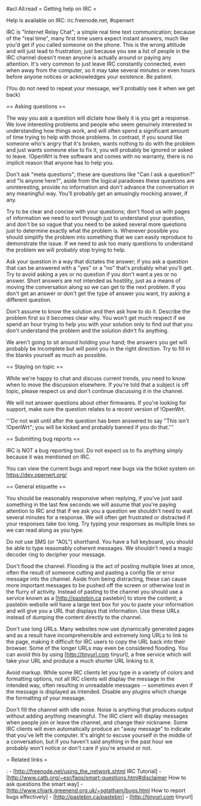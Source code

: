 \#acl All:read = Getting help on IRC =

Help is available on IRC: irc.freenode.net, \#openwrt

IRC is "Internet Relay Chat"; a simple real time text communication;
because of the "real time", many first time users expect instant
answers, much like you'd get if you called someone on the phone. This is
the wrong attitude and will just lead to frustration; just because you
see a list of people in the IRC channel doesn't mean anyone is actually
around or paying any attention. It's very common to just leave IRC
constantly connected, even when away from the computer, so it may take
several minutes or even hours before anyone notices or acknowledges your
existence. Be patient.

(You do not need to repeat your message, we'll probably see it when we
get back)

== Asking questions ==

The way you ask a question will dictate how likely it is you get a
response. We love interesting problems and people who seem genuinely
interested in understanding how things work, and will often spend a
significant amount of time trying to help with those problems. In
contrast, if you sound like someone who's angry that it's broken, wants
nothing to do with the problem and just wants someone else to fix it,
you will probably be ignored or asked to leave. !OpenWrt is free
software and comes with no warranty, there is no implicit reason that
anyone has to help you.

Don't ask "meta questions"; these are questions like "Can I ask a
question?" and "Is anyone here?", aside from the logical paradoxes these
questions are uninteresting, provide no information and don't advance
the conversation in any meaningful way. You'll probably get an amusingly
mocking answer, if any.

Try to be clear and concise with your questions; don't flood us with
pages of information we need to sort through just to understand your
question, and don't be so vague that you need to be asked several more
questions just to determine exactly what the problem is. Whenever
possible you should simplify the problem into something that we can
easily reproduce to demonstrate the issue. If we need to ask too many
questions to understand the problem we will probably stop trying to
help.

Ask your question in a way that dictates the answer; if you ask a
question that can be answered with a "yes" or a "no" that's probably
what you'll get. Try to avoid asking a yes or no question if you don't
want a yes or no answer. Short answers are not intended as hostility,
just as a means of moving the conversation along so we can get to the
next problem. If you don't get an answer or don't get the type of answer
you want, try asking a different question.

Don't assume to know the solution and then ask how to do it. Describe
the problem first so it becomes clear why. You won't get much respect if
we spend an hour trying to help you with your solution only to find out
that you don't understand the problem and the solution didn't fix
anything.

We aren't going to sit around holding your hand; the answers you get
will probably be incomplete but will point you in the right direction.
Try to fill in the blanks yourself as much as possible.

== Staying on topic ==

While we're happy to chat and discuss current trends, you need to know
when to move the discussion elsewhere. If you're told that a subject is
off topic, please respect us and don't continue discussing it in the
channel.

We will not answer questions about other firmwares. If you're looking
for support, make sure the question relates to a recent version of
!OpenWrt.

'''Do not wait until after the question has been answered to say "This
isn't !OpenWrt"; you will be kicked and probably banned if you do
that.'''

== Submitting bug reports ==

IRC is NOT a bug reporting tool. Do not expect us to fix anything simply
because it was mentioned on IRC.

You can view the current bugs and report new bugs via the ticket system
on <https://dev.openwrt.org/>

== General etiquette ==

You should be reasonably responsive when replying, if you've just said
something in the last few seconds we will assume that you're paying
attention to IRC and that if we ask you a question we shouldn't need to
wait several minutes for a response. We will often get frustrated or
distracted if your responses take too long. Try typing your responses as
multiple lines so we can read along as you type.

Do not use SMS (or "AOL") shorthand. You have a full keyboard, you
should be able to type reasonably coherent messages. We shouldn't need a
magic decoder ring to decipher your message.

Don't flood the channel. Flooding is the act of posting multiple lines
at once, often the result of someone cutting and pasting a config file
or error message into the channel. Aside from being distracting, these
can cause more important messages to be pushed off the screen or
otherwise lost in the flurry of activity. Instead of pasting to the
channel you should use a service known as a \[<http://pastebin.ca>
pastebin\] to store the content; a pastebin website will have a large
text box for you to paste your information and will give you a URL that
displays that information. Use these URLs instead of dumping the content
directly to the channel.

Don't use long URLs. Many websites now use dynamically generated pages
and as a result have incomprehensible and extremely long URLs to link to
the page, making it difficult for IRC users to copy the URL back into
their browser. Some of the longer URLs may even be considered flooding.
You can avoid this by using \[<http://tinyurl.com> tinyurl\], a free
service which will take your URL and produce a much shorter URL linking
to it.

Avoid markup. While some IRC clients let you type in a variety of colors
and formatting options, not all IRC clients will display the message in
the intended way, often resulting in unreadable messages -- sometimes
even if the message is displayed as intended. Disable any plugins which
change the formatting of your message.

Don't fill the channel with idle noise. Noise is anything that produces
output without adding anything meaningful. The IRC client will display
messages when people join or leave the channel, and change their
nickname. Some IRC clients will even automatically produce an "away
message" to indicate that you've left the computer. It's alright to
excuse yourself in the middle of a conversation, but if you haven't said
anything in the past hour we probably won't notice or don't care if
you're around or not.

= Related links =

:   -   \[<http://freenode.net/using_the_network.shtml> IRC Tutorial\]
    -   \[<http://www.catb.org/~esr/faqs/smart-questions.html#disclaimer>
        How to ask questions the smart way\]
    -   \[<http://www.chiark.greenend.org.uk/~sgtatham/bugs.html> How to
        report bugs effectively\]
    -   \[<http://pastebin.ca/pastebin>\]
    -   \[<http://tinyurl.com> tinyurl\]


